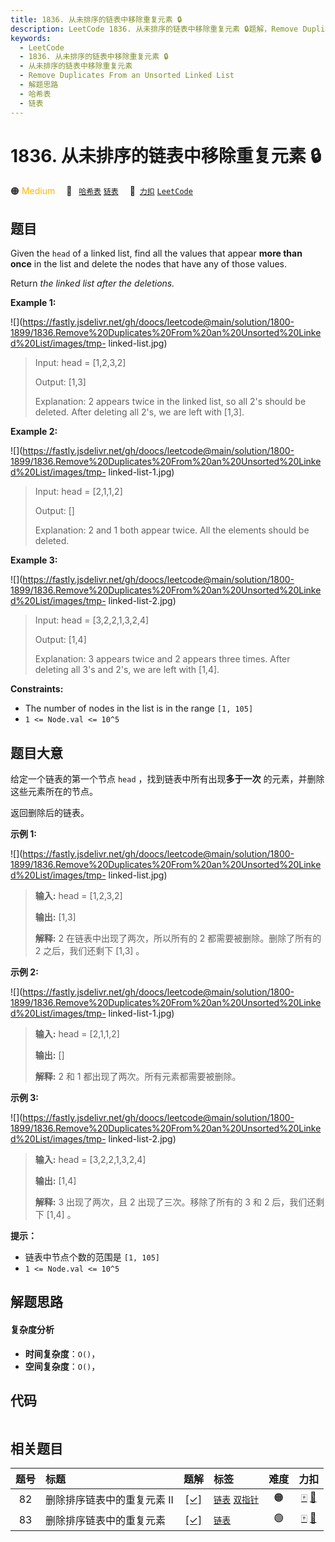 ```yaml
---
title: 1836. 从未排序的链表中移除重复元素 🔒
description: LeetCode 1836. 从未排序的链表中移除重复元素 🔒题解，Remove Duplicates From an Unsorted Linked List，包含解题思路、复杂度分析以及完整的 JavaScript 代码实现。
keywords:
  - LeetCode
  - 1836. 从未排序的链表中移除重复元素 🔒
  - 从未排序的链表中移除重复元素
  - Remove Duplicates From an Unsorted Linked List
  - 解题思路
  - 哈希表
  - 链表
---
```


# 1836. 从未排序的链表中移除重复元素 🔒

🟠 <font color=#ffb800>Medium</font>&emsp; 🔖&ensp; [`哈希表`](/tag/hash-table.md) [`链表`](/tag/linked-list.md)&emsp; 🔗&ensp;[`力扣`](https://leetcode.cn/problems/remove-duplicates-from-an-unsorted-linked-list) [`LeetCode`](https://leetcode.com/problems/remove-duplicates-from-an-unsorted-linked-list)

## 题目

Given the `head` of a linked list, find all the values that appear **more than
once** in the list and delete the nodes that have any of those values.

Return _the linked list after the deletions._



**Example 1:**

![](https://fastly.jsdelivr.net/gh/doocs/leetcode@main/solution/1800-1899/1836.Remove%20Duplicates%20From%20an%20Unsorted%20Linked%20List/images/tmp-
linked-list.jpg)

> 
> 
> Input: head = [1,2,3,2]
> 
> 
> 
> Output: [1,3]
> 
> 
> 
> Explanation: 2 appears twice in the linked list, so all 2's should be deleted. After deleting all 2's, we are left with [1,3].
> 
> 

**Example 2:**

![](https://fastly.jsdelivr.net/gh/doocs/leetcode@main/solution/1800-1899/1836.Remove%20Duplicates%20From%20an%20Unsorted%20Linked%20List/images/tmp-
linked-list-1.jpg)

> 
> 
> Input: head = [2,1,1,2]
> 
> 
> 
> Output: []
> 
> 
> 
> Explanation: 2 and 1 both appear twice. All the elements should be deleted.
> 
> 

**Example 3:**

![](https://fastly.jsdelivr.net/gh/doocs/leetcode@main/solution/1800-1899/1836.Remove%20Duplicates%20From%20an%20Unsorted%20Linked%20List/images/tmp-
linked-list-2.jpg)

> 
> 
> Input: head = [3,2,2,1,3,2,4]
> 
> 
> 
> Output: [1,4]
> 
> 
> 
> Explanation: 3 appears twice and 2 appears three times. After deleting all 3's and 2's, we are left with [1,4].
> 
> 

**Constraints:**

  * The number of nodes in the list is in the range `[1, 105]`
  * `1 <= Node.val <= 10^5`


## 题目大意

给定一个链表的第一个节点 `head` ，找到链表中所有出现**多于一次** 的元素，并删除这些元素所在的节点。

返回删除后的链表。

**示例 1:**

![](https://fastly.jsdelivr.net/gh/doocs/leetcode@main/solution/1800-1899/1836.Remove%20Duplicates%20From%20an%20Unsorted%20Linked%20List/images/tmp-
linked-list.jpg)

> 
> 
> 
> 
> 
> **输入:** head = [1,2,3,2]
> 
> **输出:** [1,3]
> 
> **解释:** 2 在链表中出现了两次，所以所有的 2 都需要被删除。删除了所有的 2 之后，我们还剩下 [1,3] 。
> 
> 

**示例 2:**

![](https://fastly.jsdelivr.net/gh/doocs/leetcode@main/solution/1800-1899/1836.Remove%20Duplicates%20From%20an%20Unsorted%20Linked%20List/images/tmp-
linked-list-1.jpg)

> 
> 
> 
> 
> 
> **输入:** head = [2,1,1,2]
> 
> **输出:** []
> 
> **解释:** 2 和 1 都出现了两次。所有元素都需要被删除。
> 
> 

**示例 3:**

![](https://fastly.jsdelivr.net/gh/doocs/leetcode@main/solution/1800-1899/1836.Remove%20Duplicates%20From%20an%20Unsorted%20Linked%20List/images/tmp-
linked-list-2.jpg)

> 
> 
> 
> 
> 
> **输入:** head = [3,2,2,1,3,2,4]
> 
> **输出:** [1,4]
> 
> **解释:** 3 出现了两次，且 2 出现了三次。移除了所有的 3 和 2 后，我们还剩下 [1,4] 。
> 
> 

**提示：**

  * 链表中节点个数的范围是 `[1, 105]`
  * `1 <= Node.val <= 10^5`


## 解题思路

#### 复杂度分析

- **时间复杂度**：`O()`，
- **空间复杂度**：`O()`，

## 代码

```javascript

```

## 相关题目

<!-- prettier-ignore -->
| 题号 | 标题 | 题解 | 标签 | 难度 | 力扣 |
| :------: | :------ | :------: | :------ | :------: | :------: |
| 82 | 删除排序链表中的重复元素 II | [[✓]](/problem/0082.md) |  [`链表`](/tag/linked-list.md) [`双指针`](/tag/two-pointers.md) | 🟠 | [🀄️](https://leetcode.cn/problems/remove-duplicates-from-sorted-list-ii) [🔗](https://leetcode.com/problems/remove-duplicates-from-sorted-list-ii) |
| 83 | 删除排序链表中的重复元素 | [[✓]](/problem/0083.md) |  [`链表`](/tag/linked-list.md) | 🟢 | [🀄️](https://leetcode.cn/problems/remove-duplicates-from-sorted-list) [🔗](https://leetcode.com/problems/remove-duplicates-from-sorted-list) |